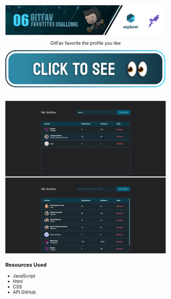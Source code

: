 <img src="./assets/template_capa_readme.png"/>

<p align="center">
    <span>GitFav</span>
    <span>favorite the profile you like</span>
</p>

<p style="align: center">
    <a href="https://jacksonmarcelinofreitas.github.io/Git_Fav/">
        <img width="600px" src="https://github.com/jacksonMarcelinoFreitas/Focus_Timer_Challenge/blob/master/assets/button_to_see.png" alt="Button to see the project">    
    </a>
</p>

#
<img width=1080 src="./assets/project1.gif"/>
<img width=1080 src="./assets/project2.gif"/>

### Resources Used
- JavaScript
- Html
- CSS
- API GitHub


